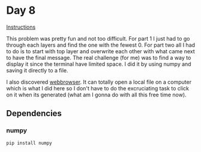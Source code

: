 # Day 8

[Instructions](https://adventofcode.com/2019/day/8)

This problem was pretty fun and not too difficult. For part 1 I just had to go through each layers and find the one with the fewest 0. For part two all I had to do is to start with top layer and overwrite each other with what came next to have the final message. The real challenge (for me) was to find a way to display it since the terminal have limited space. I did it by using numpy and saving it directly to a file.

I also discovered [webbrowser](https://www.geeksforgeeks.org/python-launch-a-web-browser-using-webbrowser-module/). It can totally open a local file on a computer which is what I did here so I don't have to do the excruciating task to click on it when its generated (what am I gonna do with all this free time now).

## Dependencies

### numpy

```bash
pip install numpy
```
